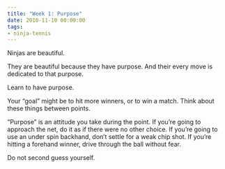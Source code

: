 ```yaml
---
title: "Week 1: Purpose"
date: 2010-11-10 00:00:00
tags:
- ninja-tennis
---
```


Ninjas are beautiful.

They are beautiful because they have purpose. And their every move is dedicated to that purpose.

Learn to have purpose.

Your “goal” might be to hit more winners, or to win a match. Think about these things between points.

“Purpose” is an attitude you take during the point. If you’re going to approach the net, do it as if there were no other choice. If you’re going to use an under spin backhand, don’t settle for a weak chip shot. If you’re hitting a forehand winner, drive through the ball without fear.

Do not second guess yourself.
